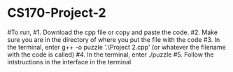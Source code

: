 # CS170-Project-2

#To run,
#1. Download the cpp file or copy and paste the code.
#2. Make sure you are in the directory of where you put the file with the code
#3. In the terminal, enter g++ -o puzzle '.\Project 2.cpp' (or whatever the filename with the code is called)
#4. In the terminal, enter ./puzzle
#5. Follow the intstructions in the interface in the terminal
